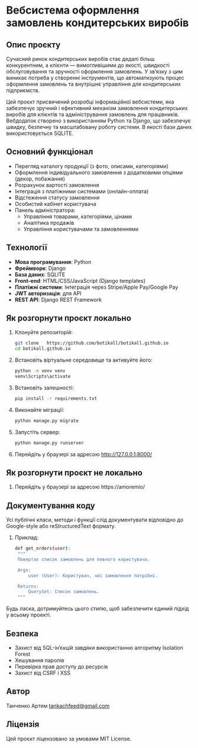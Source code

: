 # Вебсистема оформлення замовлень кондитерських виробів

## Опис проєкту

Сучасний ринок кондитерських виробів стає дедалі більш конкурентним, а клієнти — вимогливішими до якості, швидкості обслуговування та зручності оформлення замовлень. У зв’язку з цим виникає потреба у створенні інструментів, що автоматизують процес оформлення замовлень та внутрішнє управління для кондитерських підприємств.

Цей проєкт присвячений розробці інформаційної вебсистеми, яка забезпечує зручний і ефективний механізм замовлення кондитерських виробів для клієнтів та адміністрування замовлень для працівників. Вебдодаток створено з використанням Python та Django, що забезпечує швидку, безпечну та масштабовану роботу системи. В якості бази даних використовується SQLITE.

## Основний функціонал

- Перегляд каталогу продукції (з фото, описами, категоріями)
- Оформлення індивідуального замовлення з додатковими опціями (декор, побажання)
- Розрахунок вартості замовлення
- Інтеграція з платіжними системами (онлайн-оплата)
- Відстеження статусу замовлення
- Особистий кабінет користувача
- Панель адміністратора:
  - Управління товарами, категоріями, цінами
  - Аналітика продажів
  - Управління користувачами та замовленнями

## Технології

- **Мова програмування**: Python
- **Фреймворк**: Django
- **База даних**: SQLITE
- **Front-end**: HTML/CSS/JavaScript (Django templates)
- **Платіжні системи**: Інтеграція через Stripe/Apple Pay/Google Pay
- **JWT авторизація**: для API
- **REST API**: Django REST Framework

## Як розгорнути проєкт локально

1. Клонуйте репозиторій:
   ```bash
   git clone   https://github.com/botikall/botikall.github.io
   cd botikall.github.io
2. Встановіть віртуальне середовище та активуйте його:
   ```bash
   python -m venv venv
   venv\Scripts\activate 
3. Встановіть залешності:
   ```bash
   pip install -r requirements.txt

4. Виконайте міграції:
   ```bash
   python manage.py migrate
5. Запустіть сервер:
   ```bash
   python manage.py runserver
6. Перейдіть у браузері за адресою http://127.0.0.1:8000/

## Як розгорнути проєкт не локально
1. Перейдіть у браузері за адресою https://amoremio/

## Документування коду

Усі публічні класи, методи і функції слід документувати відповідно до Google-style або reStructuredText формату.

1. Приклад:
   ```bash
   def get_orders(user):
    """
    Повертає список замовлень для певного користувача.

    Args:
        user (User): Користувач, чиї замовлення потрібні.

    Returns:
        QuerySet: Список замовлень.
    """
Будь ласка, дотримуйтесь цього стилю, щоб забезпечити єдиний підхід у всьому проекті.
## Безпека
- Захист від SQL-ін’єкцій завдяки використанню алгоритму Isolation Forest
- Хешування паролів
- Перевірка прав доступу до ресурсів
- Захист від CSRF і XSS
## Автор
Танченко Артем
tankachfeed@gmail.com
## Ліцензія
Цей проєкт ліцензовано за умовами MIT License.
   
    
   
   

